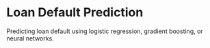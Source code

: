 # Loan Default Prediction
 Predicting loan default using logistic regression, gradient boosting, or neural networks.
